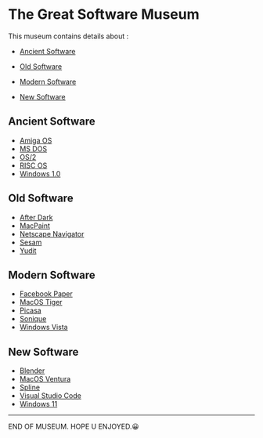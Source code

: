 # The Great Software Museum
This museum contains details about :

- [Ancient Software](#ancient-software)

- [Old Software](#old-software)

- [Modern Software](#modern-software)

- [New Software](#new-software)

## Ancient Software
- [Amiga OS](https://en.wikipedia.org/wiki/AmigaOS)
- [MS DOS](https://en.wikipedia.org/wiki/DOS)
- [OS/2](https://en.wikipedia.org/wiki/OS/2)
- [RISC OS](https://en.wikipedia.org/wiki/RISC_OS)
- [Windows 1.0](https://en.wikipedia.org/wiki/Windows_1.0x)

## Old Software
- [After Dark](https://en.wikipedia.org/wiki/After_Dark_(software))
- [MacPaint](https://en.wikipedia.org/wiki/MacPaint)
- [Netscape Navigator](https://en.wikipedia.org/wiki/Netscape_Navigator)
- [Sesam](https://en.wikipedia.org/wiki/Sesam_(search_engine))
- [Yudit](https://en.wikipedia.org/wiki/Yudit)

## Modern Software
- [Facebook Paper](https://en.wikipedia.org/wiki/Facebook_Paper)
- [MacOS Tiger](https://en.wikipedia.org/wiki/Mac_OS_X_Tiger)
- [Picasa](https://en.wikipedia.org/wiki/Picasa)
- [Sonique](https://en.wikipedia.org/wiki/Sonique_(media_player))
- [Windows Vista](https://en.wikipedia.org/wiki/Windows_Vista)

## New Software
- [Blender](https://en.wikipedia.org/wiki/Blender_(software))
- [MacOS Ventura](https://en.wikipedia.org/wiki/MacOS_Ventura)
- [Spline](https://spline.design/)
- [Visual Studio Code](https://en.wikipedia.org/wiki/Visual_Studio_Code)
- [Windows 11](https://en.wikipedia.org/wiki/Windows_11)

---
END OF MUSEUM. HOPE U ENJOYED.😀
